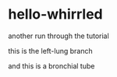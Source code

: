 # hello-whirrled
another run through the tutorial

this is the left-lung branch

and this is a bronchial tube
